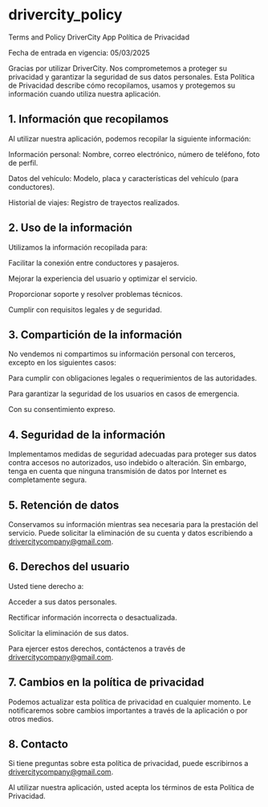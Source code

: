 # drivercity_policy
Terms and Policy DriverCity App
Política de Privacidad

Fecha de entrada en vigencia: 05/03/2025

Gracias por utilizar DriverCity. Nos comprometemos a proteger su privacidad y garantizar la seguridad de sus datos personales. Esta Política de Privacidad describe cómo recopilamos, usamos y protegemos su información cuando utiliza nuestra aplicación.

## 1. Información que recopilamos

Al utilizar nuestra aplicación, podemos recopilar la siguiente información:

Información personal: Nombre, correo electrónico, número de teléfono, foto de perfil.

Datos del vehículo: Modelo, placa y características del vehículo (para conductores).

Historial de viajes: Registro de trayectos realizados.

## 2. Uso de la información

Utilizamos la información recopilada para:

Facilitar la conexión entre conductores y pasajeros.

Mejorar la experiencia del usuario y optimizar el servicio.

Proporcionar soporte y resolver problemas técnicos.

Cumplir con requisitos legales y de seguridad.

## 3. Compartición de la información

No vendemos ni compartimos su información personal con terceros, excepto en los siguientes casos:

Para cumplir con obligaciones legales o requerimientos de las autoridades.

Para garantizar la seguridad de los usuarios en casos de emergencia.

Con su consentimiento expreso.

## 4. Seguridad de la información

Implementamos medidas de seguridad adecuadas para proteger sus datos contra accesos no autorizados, uso indebido o alteración. Sin embargo, tenga en cuenta que ninguna transmisión de datos por Internet es completamente segura.

## 5. Retención de datos

Conservamos su información mientras sea necesaria para la prestación del servicio. Puede solicitar la eliminación de su cuenta y datos escribiendo a drivercitycompany@gmail.com.

## 6. Derechos del usuario

Usted tiene derecho a:

Acceder a sus datos personales.

Rectificar información incorrecta o desactualizada.

Solicitar la eliminación de sus datos.

Para ejercer estos derechos, contáctenos a través de drivercitycompany@gmail.com.

## 7. Cambios en la política de privacidad

Podemos actualizar esta política de privacidad en cualquier momento. Le notificaremos sobre cambios importantes a través de la aplicación o por otros medios.

## 8. Contacto

Si tiene preguntas sobre esta política de privacidad, puede escribirnos a drivercitycompany@gmail.com.

Al utilizar nuestra aplicación, usted acepta los términos de esta Política de Privacidad.
